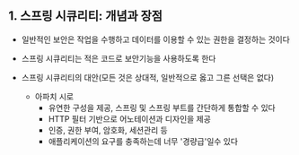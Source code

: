 ## 1. 스프링 시큐리티: 개념과 장점
- 일반적인 보안은 작업을 수행하고 데이터를 이용할 수 있는 권한을 결정하는 것이다
- 스프링 시큐리티는 적은 코드로 보안기능을 사용하도록 한다

- 스프링 시큐리티의 대안(모든 것은 상대적, 일반적으로 옳고 그른 선택은 없다)
	- 아파치 시로 
		- 유연한 구성을 제공, 스프링 및 스프링 부트를 간단하게 통합할 수 있다
		- HTTP 필터 기반으로 어노테이션과 디자인을 제공
		- 인증, 권한 부여, 암호화, 세션관리 등 
		- 애플리케이션의 요구를 충족하는데 너무 '경량급'일수 있다
	
